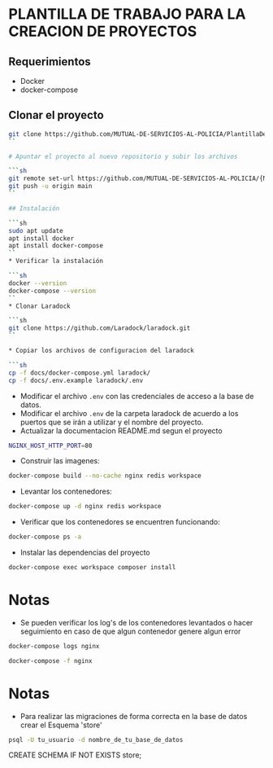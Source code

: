 # PLANTILLA DE TRABAJO PARA LA CREACION DE PROYECTOS

##
## Requerimientos

* Docker
* docker-compose

## Clonar el proyecto

```sh
git clone https://github.com/MUTUAL-DE-SERVICIOS-AL-POLICIA/PlantillaDeTrabajo.git
``

# Apuntar el proyecto al nuevo repositorio y subir los archivos

```sh
git remote set-url https://github.com/MUTUAL-DE-SERVICIOS-AL-POLICIA/{NombreProyecto}.git
git push -u origin main
``

## Instalación

```sh
sudo apt update
apt install docker
apt install docker-compose
``
* Verificar la instalación

```sh
docker --version
docker-compose --version
``
* Clonar Laradock

```sh
git clone https://github.com/Laradock/laradock.git
``

* Copiar los archivos de configuracion del laradock

```sh
cp -f docs/docker-compose.yml laradock/
cp -f docs/.env.example laradock/.env
```

* Modificar el archivo `.env` con las credenciales de acceso a la base de datos.
* Modificar el archivo `.env` de la carpeta laradock de acuerdo a los puertos que se irán a utilizar y el nombre del proyecto.
* Actualizar la documentacion README.md segun el proyecto

```sh
NGINX_HOST_HTTP_PORT=80
```

* Construir las imagenes:

```sh
docker-compose build --no-cache nginx redis workspace
```

* Levantar los contenedores:

```sh
docker-compose up -d nginx redis workspace
```

* Verificar que los contenedores se encuentren funcionando:

```sh
docker-compose ps -a
```

* Instalar las dependencias del proyecto

```sh
docker-compose exec workspace composer install
```

# Notas

* Se pueden verificar los log's de los contenedores levantados o hacer seguimiento en caso de que algun contenedor genere algun error

```sh
docker-compose logs nginx

docker-compose -f nginx
```

# Notas

* Para realizar las migraciones de forma correcta en la base de datos crear el Esquema 'store'

```sh
psql -U tu_usuario -d nombre_de_tu_base_de_datos
```
CREATE SCHEMA IF NOT EXISTS store;
